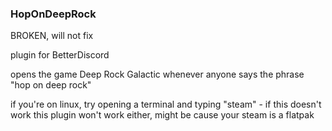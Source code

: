 ### HopOnDeepRock

BROKEN, will not fix

plugin for BetterDiscord

opens the game Deep Rock Galactic whenever anyone says the phrase "hop on deep rock"

if you're on linux, try opening a terminal and typing "steam" - if this doesn't work this plugin won't work either, might be cause your steam is a flatpak
